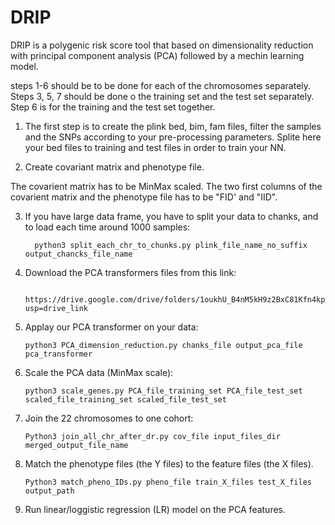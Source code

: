 # DRIP
DRIP is a polygenic risk score tool that based on dimensionality reduction with principal component analysis (PCA) followed by a mechin learning model.

steps 1-6 should be to be done for each of the chromosomes separately.
Steps 3, 5, 7 should be done o the training set and the test set separately. 
Step 6 is for the training and the test set together.



1.	The first step is to create the plink bed, bim, fam files, filter the samples and the SNPs according to your pre-processing parameters. Splite here your bed files to training and test files in order to train your NN. 

2.	Create covariant matrix and phenotype file.

   The covarient matrix has to be MinMax scaled. 
   The two first columns of the covarient matrix and the phenotype file has to be "FID' and "IID".

3.	If you have large data frame, you have to split your data to chanks, and to load each time around 1000 samples:
    ```
      python3 split_each_chr_to_chunks.py plink_file_name_no_suffix output_chancks_file_name
     ```
  	
5.	Download the PCA transformers files from this link:

         https://drive.google.com/drive/folders/1oukhU_B4nM5kH9z2BxC81Kfn4kp05JAm?usp=drive_link
   
6.	 Applay our PCA transformer on your data:
   
       ```
      python3 PCA_dimension_reduction.py chanks_file output_pca_file pca_transformer
  	  ```
       

7.	Scale the PCA data (MinMax scale):
      ```
      python3 scale_genes.py PCA_file_training_set PCA_file_test_set scaled_file_training_set scaled_file_test_set
      ```

8.	Join the 22 chromosomes to one cohort:
      ```
      Python3 join_all_chr_after_dr.py cov_file input_files_dir merged_output_file_name
      ```

7.	Match the phenotype files (the Y files) to the feature files (the X files).
      ```
      Python3 match_pheno_IDs.py pheno_file train_X_files test_X_files output_path
      ```
9.	Run linear/loggistic regression (LR) model on the PCA features.
